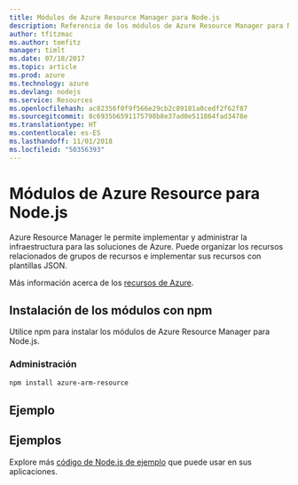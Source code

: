 ```yaml
---
title: Módulos de Azure Resource Manager para Node.js
description: Referencia de los módulos de Azure Resource Manager para Node.js
author: tfitzmac
ms.author: tomfitz
manager: timlt
ms.date: 07/18/2017
ms.topic: article
ms.prod: azure
ms.technology: azure
ms.devlang: nodejs
ms.service: Resources
ms.openlocfilehash: ac82356f0f9f566e29cb2c89181a0cedf2f62f87
ms.sourcegitcommit: 8c6935b6591175798b8e37ad0e511864fad3478e
ms.translationtype: HT
ms.contentlocale: es-ES
ms.lasthandoff: 11/01/2018
ms.locfileid: "50356393"
---
```

# <a name="azure-resource-modules-for-nodejs"></a>Módulos de Azure Resource para Node.js

Azure Resource Manager le permite implementar y administrar la infraestructura para las soluciones de Azure. Puede organizar los recursos relacionados de grupos de recursos e implementar sus recursos con plantillas JSON.

Más información acerca de los [recursos de Azure](https://docs.microsoft.com/azure/azure-resource-manager/).

## <a name="install-the-modules-with-npm"></a>Instalación de los módulos con npm

Utilice npm para instalar los módulos de Azure Resource Manager para Node.js.

### <a name="management"></a>Administración

```bash
npm install azure-arm-resource
```

## <a name="example"></a>Ejemplo

## <a name="samples"></a>Ejemplos

Explore más [código de Node.js de ejemplo](https://azure.microsoft.com/resources/samples/?platform=nodejs) que puede usar en sus aplicaciones.